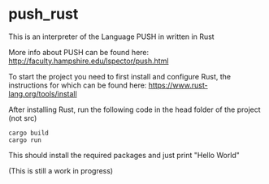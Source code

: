 # push_rust
This is an interpreter of the Language PUSH in written in Rust

More info about PUSH can be found here: http://faculty.hampshire.edu/lspector/push.html

To start the project you need to first install and configure Rust, the instructions for which can be found here: https://www.rust-lang.org/tools/install

After installing Rust, run the following code in the head folder of the project (not src)

```
cargo build
cargo run
```

This should install the required packages and just print "Hello World"

(This is still a work in progress)
